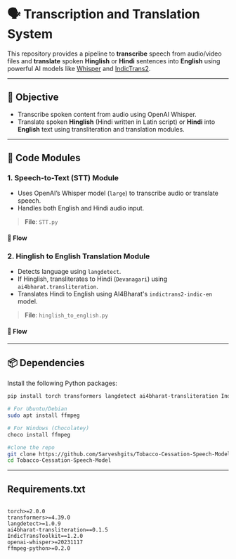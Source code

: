 # 🗣️ Transcription and Translation System

This repository provides a pipeline to **transcribe** speech from audio/video files and **translate** spoken **Hinglish** or **Hindi** sentences into **English** using powerful AI models like [Whisper](https://github.com/openai/whisper) and [IndicTrans2](https://github.com/AI4Bharat/IndicTrans2).

---

## 🎯 Objective

- Transcribe spoken content from audio using OpenAI Whisper.
- Translate spoken **Hinglish** (Hindi written in Latin script) or **Hindi** into **English** text using transliteration and translation modules.

---

## 🧩 Code Modules

### 1. **Speech-to-Text (STT) Module**

- Uses OpenAI’s Whisper model (`large`) to transcribe audio or translate speech.
- Handles both English and Hindi audio input.

> **File**: `STT.py`

#### 🔁 Flow


### 2. **Hinglish to English Translation Module**

- Detects language using `langdetect`.
- If Hinglish, transliterates to Hindi (`Devanagari`) using `ai4bharat.transliteration`.
- Translates Hindi to English using AI4Bharat's `indictrans2-indic-en` model.

> **File**: `hinglish_to_english.py`

#### 🔁 Flow


---

## 📦 Dependencies

Install the following Python packages:

```bash
pip install torch transformers langdetect ai4bharat-transliteration IndicTransToolkit openai-whisper

# For Ubuntu/Debian
sudo apt install ffmpeg

# For Windows (Chocolatey)
choco install ffmpeg

#clone the repo
git clone https://github.com/Sarveshgits/Tobacco-Cessation-Speech-Model.git
cd Tobacco-Cessation-Speech-Model

```
---

## Requirements.txt

```

torch>=2.0.0
transformers>=4.39.0
langdetect>=1.0.9
ai4bharat-transliteration==0.1.5
IndicTransToolkit==1.2.0
openai-whisper>=20231117
ffmpeg-python>=0.2.0

```
